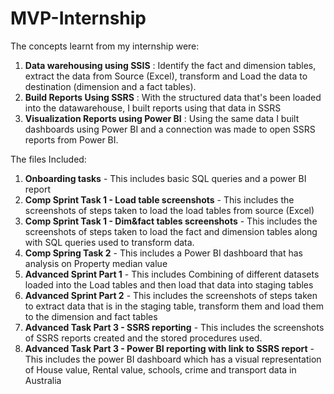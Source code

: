 # MVP-Internship
The concepts learnt from my internship were:
1. **Data warehousing using SSIS** : Identify the fact and dimension tables, extract the data from Source (Excel), transform and Load the data to destination (dimension and a fact tables).
2. **Build Reports Using SSRS** : With the structured data that's been loaded into the datawarehouse, I built reports using that data in SSRS
3. **Visualization Reports using Power BI** : Using the same data I built dashboards using Power BI and a connection was made to open SSRS reports from Power BI.


The files Included:

1. **Onboarding tasks** - This includes basic SQL queries and a power BI report
2. **Comp Sprint Task 1 - Load table screenshots** - This includes the screenshots of steps taken to load the load tables from source (Excel)
3. **Comp Sprint Task 1 - Dim&fact tables screenshots** - This includes the screenshots of steps taken to load the fact and dimension tables along with SQL queries used to transform data.
4. **Comp Spring Task 2** - This includes a Power BI dashboard that has analysis on Property median value
5. **Advanced Sprint Part 1** - This includes Combining of different datasets loaded into the Load tables and then load that data into staging tables
6. **Advanced Sprint Part 2** - This includes the screenshots of steps taken to extract data that is in the staging table, transform them and load them to the dimension and fact tables
7. **Advanced Task Part 3 - SSRS reporting** - This includes the screenshots of SSRS reports created and the stored procedures used.
8. **Advanced Task Part 3 - Power BI reporting with link to SSRS report** - This includes the power BI dashboard which has a visual representation of House value, Rental value, schools, crime and transport data in Australia
 
